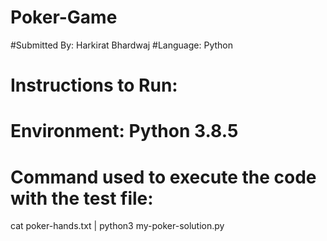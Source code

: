 # Poker-Game

#Submitted By: Harkirat Bhardwaj
#Language: Python
   
# Instructions to Run:
# Environment: Python 3.8.5
# Command used to execute the code with the test file:
cat poker-hands.txt | python3 my-poker-solution.py
